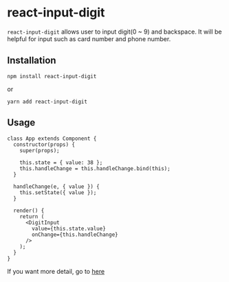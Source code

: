 react-input-digit
===
`react-input-digit` allows user to input digit(0 ~ 9) and backspace.
It will be helpful for input such as card number and phone number.

Installation
---

```
npm install react-input-digit
```

or

```
yarn add react-input-digit
```

Usage
---

```
class App extends Component {
  constructor(props) {
    super(props);

    this.state = { value: 38 };
    this.handleChange = this.handleChange.bind(this);
  }

  handleChange(e, { value }) {
    this.setState({ value });
  }

  render() {
    return (
      <DigitInput
        value={this.state.value}
        onChange={this.handleChange}
      />
    );
  }
}
```

If you want more detail, go to [here](https://github.com/blackpost38/react-input-digit-example)
